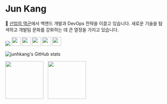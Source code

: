# Jun Kang

🔭 [산업의 역군](https://www.sankun.com)에서 백앤드 개발과 DevOps 전략을 이끌고 있습니다. 새로운 기술을 탐색하고 개발팀 문화를 강화하는 데 큰 열정을 가지고 있습니다.

<img src="https://img.shields.io/badge/Spring Boot-6DB33F?style=for-the-badge&logo=springboot&logoColor=white"/> <img src="https://img.shields.io/badge/-Java-007396?style=for-the-badge&logo=java&logoColor=white" height="28" /> <img src="https://img.shields.io/badge/-SQL-336791?style=for-the-badge&logo=postgresql&logoColor=white" height="28" /> <img src="https://img.shields.io/badge/-AWS-232F3E?style=for-the-badge&logo=amazonaws&logoColor=white" height="28" /> <img src="https://img.shields.io/badge/-Python-3776AB?style=for-the-badge&logo=python&logoColor=white" height="28" /> <img src="https://img.shields.io/badge/-Machine%20Learning-FF6F00?style=for-the-badge&logo=tensorflow&logoColor=white" height="28" />

![junhkang's GitHub stats](https://github-readme-stats.vercel.app/api?username=junhkang&show_icons=true&theme=radical&count_private=true)

[<img src="https://img.shields.io/badge/LinkedIn--lightgrey?style=for-the-badge&logo=linkedin&logoColor=white" width="120" />](https://www.linkedin.com/in/junh-kang/) [<img src="https://img.shields.io/badge/Tistory--lightgrey?style=for-the-badge&logo=blogger&logoColor=white" width="120" />](https://junhkang.tistory.com)
